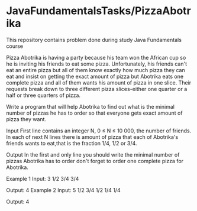 # JavaFundamentalsTasks/PizzaAbotrika
This repository contains problem done during study Java Fundamentals course

Pizza
Abotrika is having a party because his team won the African cup so he is inviting his friends to eat some pizza.
Unfortunately, his friends can't eat an entire pizza but all of them know exactly how much pizza they can eat and
insist on getting the exact amount of pizza but Abotrika eats one complete pizza and all of them wants his amount
of pizza in one slice. Their requests break down to three different pizza slices-either one quarter or a half or
three quarters of pizza.

Write a program that will help Abotrika to find out what is the minimal number of pizzas he has to order so that
everyone gets exact amount of pizza they want.

Input
First line contains an integer N, 0 ≤ N ≤ 10 000, the number of friends. In each of next N lines there is amount
of pizza that each of Abotrika's friends wants to eat,that is the fraction 1/4, 1/2 or 3/4.

Output
In the first and only line you should write the minimal number of pizzas Abotrika has to order don't forget to
order one complete pizza for Abotrika.

Example 1
Input:
3
1/2
3/4
3/4

Output:
4
Example 2
Input:
5
1/2
3/4
1/2
1/4
1/4 

Output:
4
